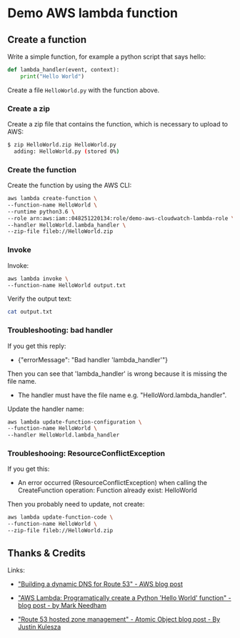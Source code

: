 # Demo AWS lambda function


## Create a function

Write a simple function, for example a python script that says hello:

```py
def lambda_handler(event, context):
    print("Hello World")
```

Create a file `HelloWorld.py` with the function above.


### Create a zip

Create a zip file that contains the function, which is necessary to upload to AWS:

```sh
$ zip HelloWorld.zip HelloWorld.py
  adding: HelloWorld.py (stored 0%)
```

### Create the function

Create the function by using the AWS CLI:

```sh
aws lambda create-function \
--function-name HelloWorld \
--runtime python3.6 \
--role arn:aws:iam::048251220134:role/demo-aws-cloudwatch-lambda-role \
--handler HelloWorld.lambda_handler \
--zip-file fileb://HelloWorld.zip
```


### Invoke

Invoke:

```sh
aws lambda invoke \
--function-name HelloWorld output.txt
```

Verify the output text:

```sh
cat output.txt
```

### Troubleshooting: bad handler

If you get this reply:

  * {"errorMessage": "Bad handler 'lambda_handler'"}

Then you can see that 'lambda_handler' is wrong because it is missing the file name.

  * The handler must have the file name e.g. "HelloWord.lambda_handler".

Update the handler name:

```sh
aws lambda update-function-configuration \
--function-name HelloWorld \
--handler HelloWorld.lambda_handler
```

### Troubleshooing: ResourceConflictException

If you get this:

  * An error occurred (ResourceConflictException) when calling the CreateFunction operation: Function already exist: HelloWorld

Then you probably need to update, not create:

```sh
aws lambda update-function-code \
--function-name HelloWorld \
--zip-file fileb://HelloWorld.zip
```

## Thanks & Credits

Links:

* <a href="https://aws.amazon.com/blogs/compute/building-a-dynamic-dns-for-route-53-using-cloudwatch-events-and-lambda/">"Building a dynamic DNS for Route 53" - AWS blog post</a>

* <a href="https://markhneedham.com/blog/2017/04/02/aws-lambda-programatically-create-a-python-hello-world-function/">"AWS Lambda: Programatically create a Python 'Hello World' function" - blog post - by Mark Needham</a>

* <a href="https://spin.atomicobject.com/2016/04/28/route-53-hosted-zone-managment/">"Route 53 hosted zone management" - Atomic Object blog post - By Justin Kulesza</a>




